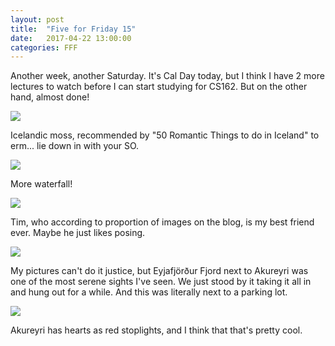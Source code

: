 ```yaml
---
layout: post
title:  "Five for Friday 15"
date:   2017-04-22 13:00:00
categories: FFF
---
```


Another week, another Saturday. It's Cal Day today, but I think I have 2 more lectures to watch before I can start studying for CS162. But on the other hand, almost done!

![][Moss]

Icelandic moss, recommended by "50 Romantic Things to do in Iceland" to erm... lie down in with your SO.

![][Waterfall]

More waterfall!

![][Tim]

Tim, who according to proportion of images on the blog, is my best friend ever. Maybe he just likes posing.

![][Fjord]

My pictures can't do it justice, but Eyjafjörður Fjord next to Akureyri was one of the most serene sights I've seen. We just stood by it taking it all in and hung out for a while. And this was literally next to a parking lot.

![][Stoplight]

Akureyri has hearts as red stoplights, and I think that that's pretty cool.

[Moss]: https://raw.githubusercontent.com/echiou/echiou.github.io-images/master/FFF/FFF15/1.jpg
[Waterfall]: https://raw.githubusercontent.com/echiou/echiou.github.io-images/master/FFF/FFF15/2.jpg
[Tim]: https://raw.githubusercontent.com/echiou/echiou.github.io-images/master/FFF/FFF15/3.jpg
[Fjord]: https://raw.githubusercontent.com/echiou/echiou.github.io-images/master/FFF/FFF15/4.jpg
[Stoplight]: https://raw.githubusercontent.com/echiou/echiou.github.io-images/master/FFF/FFF15/5.jpg
